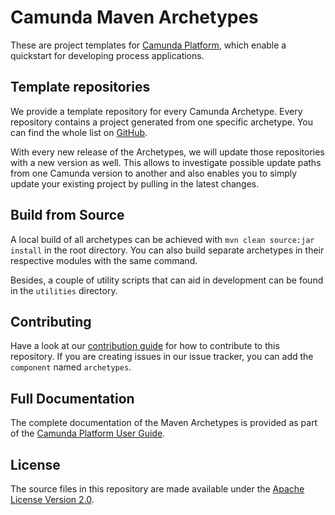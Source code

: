 # Camunda Maven Archetypes

These are project templates for [Camunda Platform](http://camunda.org/), which enable a quickstart for developing process applications.

## Template repositories
We provide a template repository for every Camunda Archetype. Every repository contains a project generated from one specific archetype. You can find the whole list on [GitHub](https://github.com/camunda?q=camunda-bpm-archetype-).

With every new release of the Archetypes, we will update those repositories with a new version as well. This allows to investigate possible update paths from one Camunda version to another and also enables you to simply update your existing project by pulling in the latest changes.

## Build from Source

A local build of all archetypes can be achieved with `mvn clean source:jar install` in the root directory. 
You can also build separate archetypes in their respective modules with the same command.

Besides, a couple of utility scripts that can aid in development can be found in the `utilities` directory.

## Contributing

Have a look at our [contribution guide](https://github.com/camunda/camunda-bpm-platform/blob/master/CONTRIBUTING.md) for how to contribute to this repository.
If you are creating issues in our issue tracker, you can add the `component` named `archetypes`.

## Full Documentation

The complete documentation of the Maven Archetypes is provided as part of the [Camunda Platform User Guide](https://docs.camunda.org/manual/latest/user-guide/process-applications/maven-archetypes/).

## License

The source files in this repository are made available under the [Apache License Version 2.0](./LICENSE).

